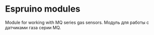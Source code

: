 # Espruino modules

Module for working with MQ series gas sensors.
Модуль для работы с датчиками газа серии MQ.